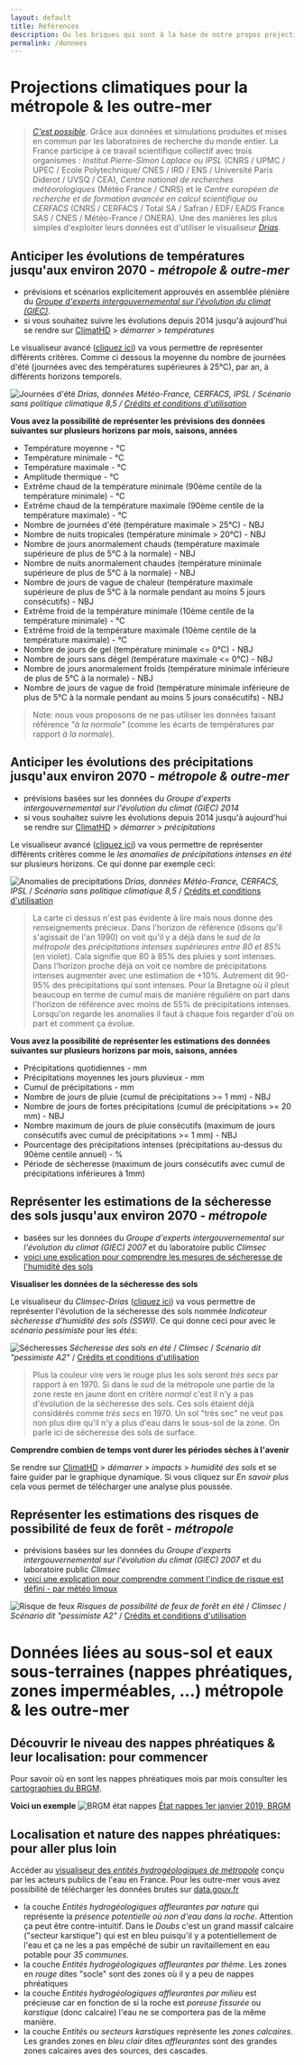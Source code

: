 ```yaml
---
layout: default
title: Références
description: Ou les briques qui sont à la base de notre propos projections climatiques, données du sous-sol, feux de forêt, sécheresses, submersibilité, ...
permalink: /donnees
---
```


# Projections climatiques pour la métropole & les outre-mer

> [*C'est possible*](http://www.climat-en-questions.fr/reponse/evolution-future/prevoir-meteo-prevoir-climat-par-olivier-talagrand). Grâce aux données et simulations produites et mises en commun par les laboratoires de recherche du monde entier. La France participe à ce travail scientifique collectif avec trois organismes : *Institut Pierre-Simon Laplace ou IPSL* (CNRS / UPMC / UPEC / Ecole Polytechnique/ CNES / IRD / ENS / Université Paris Diderot / UVSQ / CEA), *Centre national de recherches météorologiques* (Météo France / CNRS) et le *Centre européen de recherche et de formation avancée en calcul scientifique ou CERFACS* (CNRS / CERFACS / Total SA / Safran / EDF/ EADS France SAS / CNES / Météo-France / ONERA). 
Une des manières les plus simples d'exploiter leurs données est d'utiliser le visualiseur [*Drias*](http://drias-climat.fr/). 

Anticiper les évolutions de températures jusqu'aux environ 2070 - *métropole & outre-mer*
---

* prévisions et scénarios explicitement approuvés en assemblée plénière du [*Groupe d'experts intergouvernemental sur l'évolution du climat (GIEC)*](https://www.ecologique-solidaire.gouv.fr/comprendre-giec).
* si vous souhaitez suivre les évolutions depuis 2014 jusqu'à aujourd'hui se rendre sur [ClimatHD](http://www.meteofrance.fr/climat-passe-et-futur/climathd) > *démarrer* > *températures* 

Le visualiseur avancé ([cliquez ici](http://drias-climat.fr/decouverte/carte/experience?region=SAFRAN&generation=rcp)) va vous permettre de représenter différents critères. Comme ci dessous la moyenne du nombre de journées d'été (journées avec des températures supérieures à 25°C), par an, à différents horizons temporels. 

![Journées d'été](../pages/images/climatjourneesete.png)
*Drias, données Météo-France, CERFACS, IPSL* / *Scénario sans politique climatique 8,5 / [Crédits et conditions d'utilisation](http://www.drias-climat.fr/accompagnement/conditions)*

**Vous avez la possibilité de représenter les prévisions des données suivantes sur plusieurs horizons par mois, saisons, années**
* Température moyenne - °C 
* Température minimale - °C
* Température maximale - °C
* Amplitude thermique - °C 
* Extrême chaud de la température minimale (90ème centile de la température minimale) - °C
* Extrême chaud de la température maximale (90ème centile de la température maximale) - °C
* Nombre de journées d'été (température maximale > 25°C) - NBJ 
* Nombre de nuits tropicales (température minimale > 20°C) - NBJ 
* Nombre de jours anormalement chauds (température maximale supérieure de plus de 5°C à la normale) - NBJ
* Nombre de nuits anormalement chaudes (température minimale supérieure de plus de 5°C à la normale) - NBJ 
* Nombre de jours de vague de chaleur (température maximale supérieure de plus de 5°C à la normale pendant au moins 5 jours consécutifs) - NBJ 
* Extrême froid de la température minimale (10ème centile de la température minimale) - °C 
* Extrême froid de la température maximale (10ème centile de la température maximale) - °C 
* Nombre de jours de gel (température minimale <= 0°C) - NBJ 
* Nombre de jours sans dégel (température maximale <= 0°C) - NBJ 
* Nombre de jours anormalement froids (température minimale inférieure de plus de 5°C à la normale) - NBJ 
* Nombre de jours de vague de froid (température minimale inférieure de plus de 5°C à la normale pendant au moins 5 jours consécutifs) - NBJ

> Note: nous vous proposons de ne pas utiliser les données faisant référence *"à la normale"* (comme les écarts de températures par rapport *à la normale*). 

Anticiper les évolutions des précipitations jusqu'aux environ 2070 - *métropole & outre-mer*
---

* prévisions basées sur les données du *Groupe d'experts intergouvernemental sur l'évolution du climat (GIEC) 2014*
* si vous souhaitez suivre les évolutions depuis 2014 jusqu'à aujourd'hui se rendre sur [ClimatHD](http://www.meteofrance.fr/climat-passe-et-futur/climathd) > *démarrer* > *précipitations* 


Le visualiseur avancé ([cliquez ici](http://drias-climat.fr/decouverte/carte/experience?region=SAFRAN&generation=rcp)) va vous permettre de représenter différents critères comme le *les anomalies de précipitations intenses en été* sur plusieurs horizons. Ce qui donne par exemple ceci: 

![Anomalies de precipitations](../pages/images/anomaliesprecipitationsete.png)
*Drias, données Météo-France, CERFACS, IPSL* / *Scénario sans politique climatique 8,5* / [Crédits et conditions d'utilisation](http://www.drias-climat.fr/accompagnement/conditions)

> La carte ci dessus n'est pas évidente à lire mais nous donne des renseignements précieux. Dans l'horizon de référence (disons qu'il s'agissait de l'an 1990) on voit qu'il y a déjà dans le *sud de la métropole* des *précipitations intenses supérieures entre 80 et 85%* (en violet). Cala signifie que 80 à 85% des pluies y sont intenses. Dans l'horizon proche déjà on voit ce nombre de précipitations intenses augmenter avec une estimation de +10%. Autrement dit 90-95% des précipitations qui sont intenses. Pour la Bretagne où il pleut beaucoup en terme de *cumul* mais de manière régulière on part dans l'horizon de référence avec moins de 55% de précipitations intenses. Lorsqu'on regarde les anomalies il faut à chaque fois regarder d'où on part et comment ça évolue.

**Vous avez la possibilité de représenter les estimations des données suivantes sur plusieurs horizons par mois, saisons, années**

* Précipitations quotidiennes - mm
* Précipitations moyennes les jours pluvieux - mm 
* Cumul de précipitations - mm 
* Nombre de jours de pluie (cumul de précipitations >= 1 mm) - NBJ
* Nombre de jours de fortes précipitations (cumul de précipitations >= 20 mm) - NBJ
* Nombre maximum de jours de pluie consécutifs (maximum de jours consécutifs avec cumul de précipitations >= 1 mm) - NBJ 
* Pourcentage des précipitations intenses (précipitations au-dessus du 90ème centile annuel) - % 
* Période de sècheresse (maximum de jours consécutifs avec cumul de précipitations inférieures à 1mm)

Représenter les estimations de la sécheresse des sols jusqu'aux environ 2070 - *métropole*
---

* basées sur les données du *Groupe d'experts intergouvernemental sur l'évolution du climat (GIEC) 2007* et du laboratoire public *Climsec*
* [voici une explication pour comprendre les mesures de sécheresse de l'humidité des sols](https://www.umr-cnrm.fr/spip.php?article605)

**Visualiser les données de la sécheresse des sols**

Le visualiseur du *Climsec-Drias* ([cliquez ici](http://drias-climat.fr/decouverte/carte/climsec/experience)) va vous permettre de représenter l'évolution de la sécheresse des sols nommée *Indicateur sècheresse d'humidité des sols (SSWI)*. Ce qui donne ceci pour avec le *scénario pessimiste* pour les *étés*:

![Sécheresses](../pages/images/anomaliessecheresses.png)
*Sécheresse des sols en été* / *Climsec* / *Scénario dit "pessimiste A2"* / [Crédits et conditions d'utilisation](http://www.drias-climat.fr/accompagnement/conditions)

> Plus la couleur vire vers le rouge plus les sols seront *très secs* par rapport à en 1970. Si dans le *sud* de la métropole une partie de la zone reste en jaune dont en critère *normal* c'est il n'y a pas d'évolution de la sécheresse des sols. Ces sols étaient déjà considérés comme *très secs* en 1970. Un sol "très sec" ne veut pas non plus dire qu'il n'y a plus d'eau dans le sous-sol de la zone. On parle ici de sécheresse des sols de surface.

**Comprendre combien de temps vont durer les périodes sèches à l'avenir**

Se rendre sur [ClimatHD](http://www.meteofrance.fr/climat-passe-et-futur/climathd) > *démarrer* > *impacts* > *humidité des sols* et se faire guider par le graphique dynamique. Si vous cliquez sur *En savoir plus* cela vous permet de télécharger une analyse plus poussée. 

Représenter les estimations des risques de possibilité de feux de forêt - *métropole*
---

* prévisions basées sur les données du *Groupe d'experts intergouvernemental sur l'évolution du climat (GIEC) 2007* et du laboratoire public *Climsec*
* [voici une explication pour comprendre comment l'indice de risque est défini - par météo limoux](http://meteolimoux.fr/meteo%20feux%20de%20for%C3%AAt/index.html)

![Risque de feux](../pages/images/feudeforet.png)
*Risques de possibilité de feux de forêt en été* / *Climsec* / *Scénario dit "pessimiste A2"* / [Crédits et conditions d'utilisation](http://www.drias-climat.fr/accompagnement/conditions)

# Données liées au sous-sol et eaux sous-terraines (nappes phréatiques, zones imperméables, ...) métropole & les outre-mer

Découvrir le niveau des nappes phréatiques & leur localisation: pour commencer
---
Pour savoir où en sont les nappes phréatiques mois par mois consulter les [cartographies du BRGM](https://www.brgm.fr/presse/liste-publications-presse?typepresse%5B0%5D=17&activites%5B0%5D=24).

**Voici un exemple**
![BRGM état nappes](../pages/images/brgm-nappes.png)
[État nappes 1er janvier 2019, BRGM](https://www.brgm.fr/publication-presse/etat-nappes-eau-souterraine-1er-janvier-2019) 

Localisation et nature des nappes phréatiques: pour aller plus loin
---

Accéder au [visualiseur des *entités hydrogéologiques de métropole*](https://bdlisa.eaufrance.fr/carte) conçu par les acteurs publics de l'eau en France. Pour les outre-mer vous avez possibilité de télécharger les données brutes sur [data.gouv.fr](https://www.data.gouv.fr/fr/search/?q=bdlisa)

* la couche *Entités hydrogéologiques affleurantes par nature* qui représente la *présence potentielle où non d'eau dans la roche*. Attention ça peut être contre-intuitif. Dans le *Doubs* c'est un grand massif calcaire ("secteur karstique") qui est en bleu puisqu'il y a potentiellement de l'eau et ça ne les a pas empêché de subir un ravitaillement en eau potable pour *35 communes*. 
* la couche *Entités hydrogéologiques affleurantes par thème*. Les zones en *rouge* dites "socle" sont des zones où il y a peu de nappes phréatiques
* la couche *Entités hydrogéologiques affleurantes par milieu* est précieuse car en fonction de si la roche est *poreuse* *fissurée* ou *karstique* (donc calcaire) l'eau ne se comportera pas de la même manière.
* la couche *Entités ou secteurs karstiques* représente les *zones calcaires*. Les grandes zones en *bleu clair* dites *affleurantes* sont des grandes zones calcaires aves des sources, des cascades.






